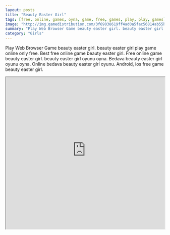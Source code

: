 ```yaml
---
layout: posts
title: "Beauty Easter Girl"
tags: [free, online, games, oyna, game, free, games, play, play, games]
image: "http://img.gamedistribution.com/3f69038619ff4ad0a5fac56814ab55b5.jpg"
summary: "Play Web Browser Game beauty easter girl. beauty easter girl play game online only free. Best free online game beauty easter girl. Free online game beauty easter girl. beauty easter girl oyunu oyna. Bedava beauty easter girl oyunu oyna. Online bedava beauty easter girl oyunu. Android, ios free game beauty easter girl."
category: "Girls"
---
```


Play Web Browser Game beauty easter girl. beauty easter girl play game online only free. Best free online game beauty easter girl. Free online game beauty easter girl. beauty easter girl oyunu oyna. Bedava beauty easter girl oyunu oyna. Online bedava beauty easter girl oyunu. Android, ios free game beauty easter girl.

<iframe width="100%" height="480px;" src="http://flash.gamedistribution.com?game=3f69038619ff4ad0a5fac56814ab55b5"></iframe>